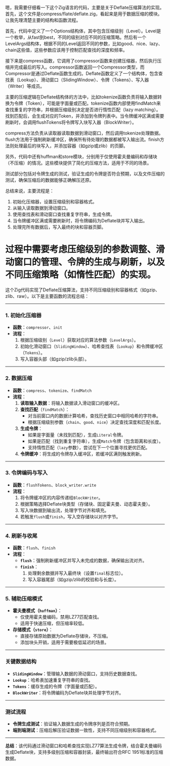 嗯，我需要仔细看一下这个Zig语言的代码，主要是关于Deflate压缩算法的实现。首先，这个文件是compress/flate/deflate.zig，看起来是用于数据压缩的模块。让我先理清楚主要的结构和函数流程。

首先，代码中定义了一个Options结构体，其中包含压缩级别（Level）。Level是一个枚举，从fast到best，不同的级别对应不同的压缩策略。然后有一个LevelArgs结构体，根据不同的Level返回不同的参数，比如good、nice、lazy、chain这些值，这些参数应该用于控制匹配查找的深度和频率。

接下来是compress函数，它调用了compressor函数来创建压缩器，然后执行压缩并完成最后的写入。compressor函数返回一个Compressor类型，而Compressor是通过Deflate函数生成的。Deflate函数定义了一个结构体，包含查找表（Lookup）、滑动窗口（SlidingWindow）、令牌（Tokens）、写入器（Writer）等成员。

主要的压缩逻辑在Deflate结构体的方法中，比如tokenize函数负责将输入数据转换为令牌（Token），可能是字面量或匹配。tokenize函数内部使用findMatch来查找重复的字符串，并根据压缩级别决定是否进行惰性匹配（lazy matching）。找到匹配后，会生成对应的Token，并添加到令牌列表中。当令牌缓冲区满或需要刷新时，会调用flushTokens将令牌写入块写入器（BlockWriter）。

compress方法负责从读取器读取数据到滑动窗口，然后调用tokenize处理数据。flush方法用于强制刷新缓冲区，确保所有待处理的数据都被写入输出流。finish方法则处理最后的块写入，并添加容器（如gzip或zlib）的页脚。

另外，代码中还有huffman和store模块，分别用于仅使用霍夫曼编码和存储块（不压缩）的情况。这些模块提供了简化的压缩方法，适用于不同的场景。

测试部分包括对令牌生成的测试，验证生成的令牌是否符合预期，以及文件压缩的测试，确保压缩后的数据能够正确解压还原。

总结来说，主要流程是：
1. 初始化压缩器，设置压缩级别和容器格式。
2. 从输入读取数据到滑动窗口。
3. 使用查找表和滑动窗口查找重复字符串，生成令牌。
4. 当令牌缓冲区满或需要刷新时，将令牌编码为Deflate块并写入输出。
5. 处理完所有数据后，写入最终的块和容器页脚。

过程中需要考虑压缩级别的参数调整、滑动窗口的管理、令牌的生成与刷新，以及不同压缩策略（如惰性匹配）的实现。
================================================
这个Zig代码实现了Deflate压缩算法，支持不同压缩级别和容器格式（如gzip、zlib、raw）。以下是主要函数的流程总结：

---

### **1. 初始化压缩器**
- **函数**：`compressor`、`init`
- **流程**：
  1. 根据压缩级别（`Level`）获取对应的算法参数（`LevelArgs`）。
  2. 初始化滑动窗口（`SlidingWindow`）、哈希查找表（`Lookup`）和令牌缓冲区（`Tokens`）。
  3. 写入容器头部（如gzip/zlib头部）。

---

### **2. 数据压缩**
- **函数**：`compress`、`tokenize`、`findMatch`
- **流程**：
  1. **读取输入数据**：将输入数据读入滑动窗口的缓冲区。
  2. **查找匹配**（`findMatch`）：
     - 对当前窗口内的数据计算哈希，查找历史窗口中相同哈希的字符串。
     - 根据压缩级别参数（`chain`、`good`、`nice`）决定查找深度和匹配长度。
  3. **生成令牌**：
     - 如果是字面量（未找到匹配），生成`Literal`令牌。
     - 如果是匹配（找到重复字符串），生成`Match`令牌（包含距离和长度）。
     - 支持惰性匹配（`lazy`参数），尝试在下一个位置寻找更优匹配。
  4. **令牌缓冲**：将生成的令牌存入缓冲区，若缓冲区满则触发刷新。

---

### **3. 令牌编码与写入**
- **函数**：`flushTokens`、`block_writer.write`
- **流程**：
  1. 将令牌缓冲区的内容传递给`BlockWriter`。
  2. 根据策略选择Deflate块类型（存储块、固定霍夫曼、动态霍夫曼）。
  3. 写入块数据到输出流，处理字节对齐和填充。
  4. 若触发`flush`或`finish`，写入空存储块以对齐字节。

---

### **4. 刷新与收尾**
- **函数**：`flush`、`finish`
- **流程**：
  - **`flush`**：强制刷新缓冲区并写入未完成的数据，确保输出流对齐。
  - **`finish`**：
    1. 处理剩余数据并写入最终块（设置`final`标志位）。
    2. 写入容器尾部（如gzip/zlib的校验和与长度）。

---

### **5. 辅助压缩模式**
- **霍夫曼模式（`huffman`）**：
  - 仅使用霍夫曼编码，禁用LZ77匹配查找。
  - 适用于快速压缩，但压缩率较低。
- **存储模式（`store`）**：
  - 直接存储原始数据为Deflate存储块，不压缩。
  - 添加块头开销，适用于需要极低延迟的场景。

---

### **关键数据结构**
- **`SlidingWindow`**：管理输入数据的滑动窗口，支持历史数据查找。
- **`Lookup`**：哈希表加速重复字符串的查找。
- **`Tokens`**：缓存生成的令牌（字面量或匹配）。
- **`BlockWriter`**：将令牌编码为Deflate块并处理字节对齐。

---

### **测试流程**
- **令牌生成测试**：验证输入数据生成的令牌序列是否符合预期。
- **端到端测试**：压缩后解压验证数据一致性，支持不同压缩级别和容器格式。

---

**总结**：该代码通过滑动窗口和哈希查找实现LZ77算法生成令牌，结合霍夫曼编码生成Deflate块，支持多级别压缩和容器封装，最终输出符合RFC 1951标准的压缩数据。